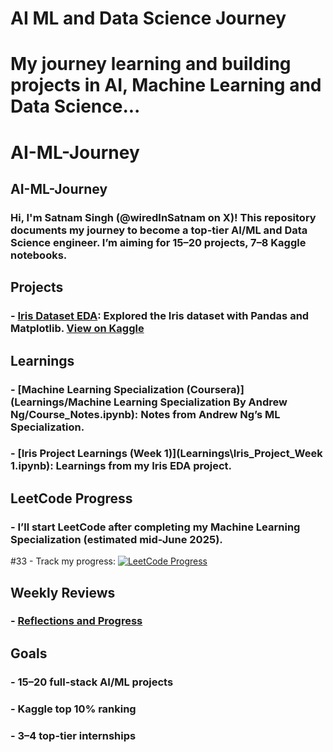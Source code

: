 # AI ML and Data Science Journey
# My journey learning and building projects in AI, Machine Learning and Data Science...
# AI-ML-Journey
## AI-ML-Journey
### Hi, I'm Satnam Singh (@wiredInSatnam on X)! This repository documents my journey to become a top-tier AI/ML and Data Science engineer. I’m aiming for 15–20 projects, 7–8 Kaggle notebooks.

## Projects
### - [Iris Dataset EDA](Projects/Iris_Data.ipynb): Explored the Iris dataset with Pandas and Matplotlib. [View on Kaggle](<https://www.kaggle.com/code/satnamsingh07/iris-data>)

## Learnings
### - [Machine Learning Specialization (Coursera)](Learnings/Machine Learning Specialization By Andrew Ng/Course_Notes.ipynb): Notes from Andrew Ng’s ML Specialization.
### - [Iris Project Learnings (Week 1)](Learnings\Iris_Project_Week 1.ipynb): Learnings from my Iris EDA project.

## LeetCode Progress
### - I’ll start LeetCode after completing my Machine Learning Specialization (estimated mid-June 2025).
#33 - Track my progress: [![LeetCode Progress](https://img.shields.io/badge/LeetCode-Progress%20Tracker-blue)](<https://docs.google.com/spreadsheets/d/1BJJPiLeZ7_Ub_qeNLetgouqrWd5eFy2jjVdtN72xwCc/edit?usp=sharing>)

## Weekly Reviews
### - [Reflections and Progress](Weekly_Reviews/)

## Goals
### - 15–20 full-stack AI/ML projects
### - Kaggle top 10% ranking
### - 3–4 top-tier internships